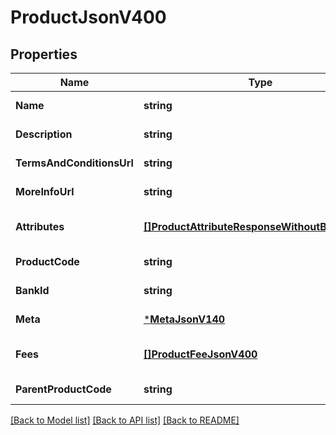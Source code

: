 # ProductJsonV400

## Properties
Name | Type | Description | Notes
------------ | ------------- | ------------- | -------------
**Name** | **string** |  | [default to null]
**Description** | **string** |  | [default to null]
**TermsAndConditionsUrl** | **string** |  | [default to null]
**MoreInfoUrl** | **string** |  | [default to null]
**Attributes** | [**[]ProductAttributeResponseWithoutBankIdJson**](ProductAttributeResponseWithoutBankIdJson.md) |  | [optional] [default to null]
**ProductCode** | **string** |  | [default to null]
**BankId** | **string** |  | [default to null]
**Meta** | [***MetaJsonV140**](MetaJsonV140.md) |  | [default to null]
**Fees** | [**[]ProductFeeJsonV400**](ProductFeeJsonV400.md) |  | [optional] [default to null]
**ParentProductCode** | **string** |  | [default to null]

[[Back to Model list]](../README.md#documentation-for-models) [[Back to API list]](../README.md#documentation-for-api-endpoints) [[Back to README]](../README.md)



